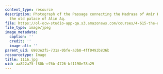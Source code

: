```yaml
---
content_type: resource
description: Photograph of the Passage connecting the Madrasa of Amir Khayerbak to
  the old palace of Alin Aq.
file: https://ol-ocw-studio-app-qa.s3.amazonaws.com/courses/4-615-the-architecture-of-cairo-spring-2002/aa822a75f80be76b4726bf1198e78a29_1116.jpg
file_type: image/jpeg
image_metadata:
  caption: ''
  credit: ''
  image-alt: ''
parent_uid: 6903e2f5-731a-0bfe-a3b8-4ff0493b836b
resourcetype: Image
title: 1116.jpg
uid: aa822a75-f80b-e76b-4726-bf1198e78a29
---
```

